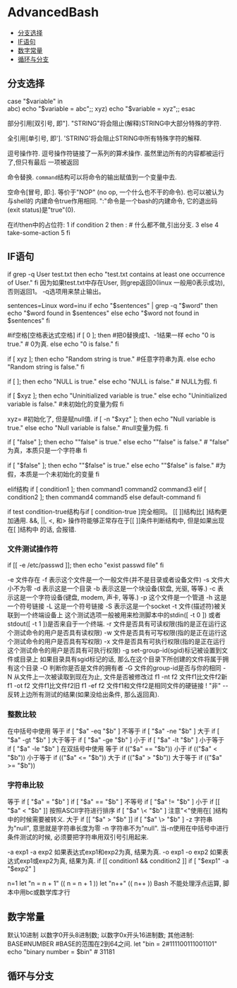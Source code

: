 # AdvancedBash

- [分支选择](#分支选择)
- [IF语句](#IF语句)
- [数字常量](#数字常量)
- [循环与分支](#循环与分支)

## 分支选择
case "$variable" in  
    abc) echo "\$variable = abc";;
    xyz) echo "\$variable = xyz";;
esac

部分引用[双引号, 即"]. "STRING"将会阻止(解释)STRING中大部分特殊的字符.

全引用[单引号, 即']. 'STRING'将会阻止STRING中所有特殊字符的解释.

逗号操作符. 逗号操作符链接了一系列的算术操作. 虽然里边所有的内容都被运行了,但只有最后
一项被返回

命令替换. `command`结构可以将命令的输出赋值到一个变量中去.

空命令[冒号, 即:]. 等价于"NOP" (no op, 一个什么也不干的命令). 也可以被认为与shell的
内建命令true作用相同. ":"命令是一个bash的内建命令, 它的退出码(exit
status)是"true"(0).


在if/then中的占位符:
1 if condition
2 then : # 什么都不做,引出分支.
3 else
4 take-some-action
5 fi

## IF语句

if grep -q User test.txt
then
    echo "test.txt contains at least one occurrence of User."
fi
因为如果test.txt中存在User, 则grep返回0(linux 一般用0表示成功), 否则返回1。
-q选项用来禁止输出。

sentences=Linux
word=inu
if echo "$sentences" | grep -q "$word"
then
    echo "$word found in $sentences"
else
    echo "$word not found in $sentences"
fi


 #if空格[空格表达式空格]
if [ 0 ]; then #把0替换成1、-1结果一样
    echo "0 is true."       # 0为真.
else
    echo "0 is false."
fi 

if [ xyz ]; then
    echo "Random string is true." #任意字符串为真.
else
    echo "Random string is false."
fi

if [ ]; then
    echo "NULL is true."
else
    echo "NULL is false."   # NULL为假.
fi 

if [ $xyz ]; then
    echo "Uninitialized variable is true."
else
    echo "Uninitialized variable is false." #未初始化的变量为假
fi

xyz= #初始化了, 但是赋null值.
if [ -n "$xyz" ]; then
    echo "Null variable is true."
else
    echo "Null variable is false."  #null变量为假.
fi 

if [ "false" ]; then
    echo "\"false\" is true."
else
    echo "\"false\" is false." # "false" 为真，本质只是一个字符串
fi

if [ "$false" ]; then
    echo "\"\$false\" is true."
else
    echo "\"\$false\" is false." #为假，本质是一个未初始化的变量
fi

elif结构
if [ condition1 ]; then
    command1
    command2
    command3
elif [ condition2 ]; then
    command4
    command5
else
    default-command
fi


if test condition-true结构与if [ condition-true ]完全相同。 
[[ ]]结构比[ ]结构更加通用.
&&, ||, <, 和> 操作符能够正常存在于[[ ]]条件判断结构中, 但是如果出现在[ ]结构中
的话, 会报错.

### 文件测试操作符
if [[ -e /etc/passwd ]]; then
    echo "exist passwd file"
fi

-e 文件存在
-f 表示这个文件是一个一般文件(并不是目录或者设备文件)
-s 文件大小不为零
-d 表示这是一个目录
-b 表示这是一个块设备(软盘, 光驱, 等等.)
-c 表示这是一个字符设备(键盘, modem, 声卡, 等等.)
-p 这个文件是一个管道
-h 这是一个符号链接
-L 这是一个符号链接
-S 表示这是一个socket
-t 文件(描述符)被关联到一个终端设备上
    这个测试选项一般被用来检测脚本中的stdin([ -t 0 ]) 或者stdout([ -t 1 ])是否来自于一个终端.
-r 文件是否具有可读权限(指的是正在运行这个测试命令的用户是否具有读权限)
-w 文件是否具有可写权限(指的是正在运行这个测试命令的用户是否具有写权限)
-x 文件是否具有可执行权限(指的是正在运行这个测试命令的用户是否具有可执行权限)
-g set-group-id(sgid)标记被设置到文件或目录上
如果目录具有sgid标记的话, 那么在这个目录下所创建的文件将属于拥有这个目录
-O 判断你是否是文件的拥有者
-G 文件的group-id是否与你的相同
-N 从文件上一次被读取到现在为止, 文件是否被修改过
f1 -nt f2 文件f1比文件f2新
f1 -ot f2 文件f1比文件f2旧
f1 -ef f2 文件f1和文件f2是相同文件的硬链接
!  "非" -- 反转上边所有测试的结果(如果没给出条件, 那么返回真).

### 整数比较
在中括号中使用
等于        if [ "$a" -eq "$b" ]
不等于      if [ "$a" -ne "$b" ]
大于        if [ "$a" -gt "$b" ]
大于等于    if [ "$a" -ge "$b" ]
小于        if [ "$a" -lt "$b" ]
小于等于    if [ "$a" -le "$b" ]
在双括号中使用
等于        if (("$a" == "$b"))
小于        if (("$a" < "$b"))
小于等于    if (("$a" <= "$b"))
大于        if (("$a" > "$b"))
大于等于    if (("$a" >= "$b"))


### 字符串比较
等于        if [ "$a" = "$b" ]
            if [ "$a" == "$b" ]
不等号      if [ "$a" != "$b" ]
小于        if [[ "$a" < "$b" ]] 按照ASCII字符进行排序 
            if [ "$a" \< "$b" ]  注意"<"使用在[ ]结构中的时候需要被转义.
大于        if [[ "$a" > "$b" ]]
            if [ "$a" \> "$b" ]
-z 字符串为"null", 意思就是字符串长度为零 
-n 字符串不为"null".  当-n使用在中括号中进行条件测试的时候, 必须要把字符串用双引号引用起来.

-a exp1 -a exp2 如果表达式exp1和exp2为真, 结果为真.
-o exp1 -o exp2 如果表达式exp1或exp2为真, 结果为真.
if [[ condition1 && condition2 ]]
if [ "$exp1" -a "$exp2" ]

n=1
let "n = n + 1"
(( n = n + 1 ))
let "n++"
(( n++ ))
Bash 不能处理浮点运算, 脚本中用bc或数学库才行

## 数字常量
默认10进制
以数字0开头8进制数;
以数字0x开头16进制数;
其他进制: BASE#NUMBER
 #BASE的范围在2到64之间.
let "bin = 2#111100111001101"
echo "binary number = $bin" # 31181

## 循环与分支
